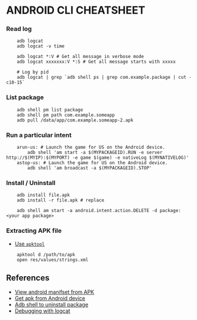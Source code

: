 # ANDROID CLI CHEATSHEET
### Read log

```
    adb logcat
    adb logcat -v time

    adb logcat *:V # Get all message in verbose mode
    adb logcat xxxxxxx:V *:S # Get all message starts with xxxxx

    # Log by pid
    adb logcat | grep `adb shell ps | grep com.example.package | cut -c10-15`
```

### List package

```
    adb shell pm list package
    adb shell pm path com.example.someapp
    adb pull /data/app/com.example.someapp-2.apk
```

### Run a particular intent

```
    arun-us: # Launch the game for US on the Android device.
        adb shell 'am start -a $(MYPACKAGEID).RUN -e server http://$(MYIP):$(MYPORT) -e game $(game) -e nativeLog $(MYNATIVELOG)'
    astop-us: # Launch the game for US on the Android device.
        adb shell 'am broadcast -a $(MYPACKAGEID).STOP'
```

### Install / Uninstall

```
    adb install file.apk
    adb install -r file.apk # replace

    adb shell am start -a android.intent.action.DELETE -d package:<your app package>
```

### Extracting APK file
* [Use `apktool`](http://ibotpeaches.github.io/Apktool/)

```
    apktool d /path/to/apk
    open res/values/strings.xml
```

## References
* [View android manifset from APK](http://stackoverflow.com/questions/4191762/how-to-view-androidmanifest-xml-from-apk-file)
* [Get apk from Android device](http://stackoverflow.com/questions/4032960/how-do-i-get-an-apk-file-from-an-android-device)
* [Adb shell to uninstall package](http://stackoverflow.com/questions/12949609/adb-shell-command-to-make-android-package-uninstall-dialog-appear)
* [Debugging with logcat](http://wiki.cyanogenmod.org/w/Doc:_debugging_with_logcat)

